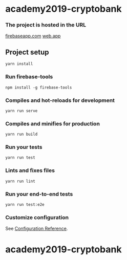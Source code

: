 # academy2019-cryptobank

### The project is hosted in the URL

[firebaseapp.com](https://cryptobank-df21e.firebaseapp.com/)
[web.app](https://cryptobank-df21e.web.app/)

## Project setup
```
yarn install
```

### Run firebase-tools
```
npm install -g firebase-tools
```

### Compiles and hot-reloads for development
```
yarn run serve
```

### Compiles and minifies for production
```
yarn run build
```

### Run your tests
```
yarn run test
```

### Lints and fixes files
```
yarn run lint
```

### Run your end-to-end tests
```
yarn run test:e2e
```

### Customize configuration
See [Configuration Reference](https://cli.vuejs.org/config/).
# academy2019-cryptobank
